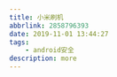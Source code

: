 ```yaml
---
title: 小米刷机
abbrlink: 2858796393
date: 2019-11-01 13:44:27
tags:
	- android安全
description: more
---
```

